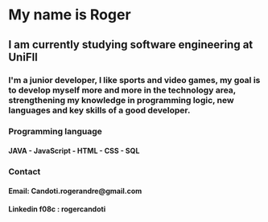<h1> My name is Roger </h1>

<h2>I am currently studying software engineering at UniFIl</h2>

<h3>I'm a junior developer, I like sports and video games, my goal is to develop myself more and more in the technology area, strengthening my knowledge in programming logic, new languages ​​and key skills of a good developer.</h3>

<h3>Programming language</h3> 
<h4>JAVA - JavaScript - HTML - CSS - SQL</h4>

<h3>Contact</h3>
<h4>Email: Candoti.rogerandre@gmail.com</h4>
<h4>Linkedin f08c : rogercandoti</h4>
